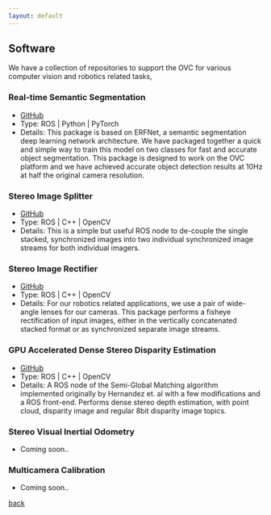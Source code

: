 ```yaml
---
layout: default
---
```


## Software

We have a collection of repositories to support the OVC for various computer
vision and robotics related tasks,

### Real-time Semantic Segmentation
<ul>
<li><a href="https://github.com/ShreyasSkandanS/ss_segmentation.git">GitHub</a></li>
<li>Type: ROS | Python | PyTorch</li>
<li>Details: This package is based on ERFNet, a semantic segmentation deep learning
network architecture. We have packaged together a quick and simple way to train
this model on two classes for fast and accurate object segmentation. This
package is designed to work on the OVC platform and we have achieved accurate
object detection results at 10Hz at half the original camera resolution.</li>
</ul>

### Stereo Image Splitter
<ul>
<li><a
href="https://github.com/ShreyasSkandan/splitter.git">GitHub</a></li>
<li>Type: ROS | C++ | OpenCV</li>
<li>Details: This is a simple but useful ROS node to de-couple the single
stacked, synchronized images into two individual synchronized image streams for
both individual imagers.</li>
</ul>

### Stereo Image Rectifier
<ul>
<li><a href="https://github.com/ShreyasSkandanS/stereo_fisheye_rectify.git">GitHub</a></li>
<li>Type: ROS | C++ | OpenCV</li>
<li>Details: For our robotics related applications, we use a pair of wide-angle
lenses for our cameras. This package performs a fisheye rectification of input
images, either in the vertically concatenated stacked format or as synchronized
separate image streams.</li>
</ul>

### GPU Accelerated Dense Stereo Disparity Estimation
<ul>
<li><a
href="https://github.com/ShreyasSkandanS/cuda_sgm_ros.git">GitHub</a></li>
<li>Type: ROS | C++ | OpenCV</li>
<li>Details: A ROS node of the Semi-Global Matching algorithm implemented originally by
Hernandez et. al with a few modifications and a ROS front-end. Performs dense
stereo depth estimation, with point cloud, disparity image and regular 8bit
disparity image topics.</li>
</ul>

### Stereo Visual Inertial Odometry

<ul>
<li>Coming soon..</li>
</ul>

### Multicamera Calibration
<ul>
<li>Coming soon..</li>
</ul>

[back](./)

